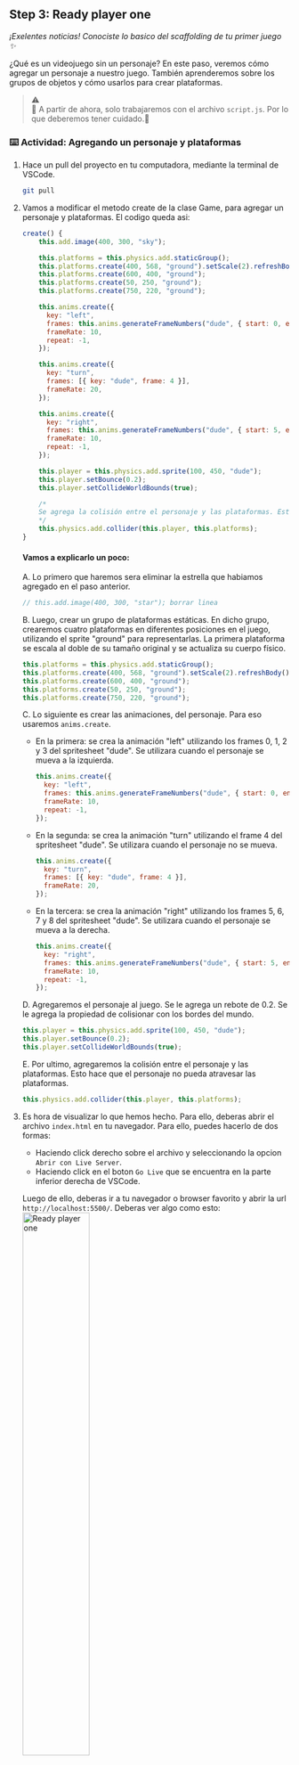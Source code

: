 ## Step 3: Ready player one

_¡Exelentes noticias! Conociste lo basico del scaffolding de tu primer juego :sparkles:_

¿Qué es un videojuego sin un personaje? En este paso, veremos cómo agregar un personaje a nuestro juego. También aprenderemos sobre los grupos de objetos y cómo usarlos para crear plataformas.

> :warning: <br> 🚨 A partir de ahora, solo trabajaremos con el archivo `script.js`. Por lo que deberemos tener cuidado.🚨

### :keyboard: Actividad: Agregando un personaje y plataformas

1.  Hace un pull del proyecto en tu computadora, mediante la terminal de VSCode.

    ```bash
    git pull
    ```

1.  Vamos a modificar el metodo create de la clase Game, para agregar un personaje y plataformas. El codigo queda asi:

    ```js
    create() {
        this.add.image(400, 300, "sky");

        this.platforms = this.physics.add.staticGroup();
        this.platforms.create(400, 568, "ground").setScale(2).refreshBody();
        this.platforms.create(600, 400, "ground");
        this.platforms.create(50, 250, "ground");
        this.platforms.create(750, 220, "ground");

        this.anims.create({
          key: "left",
          frames: this.anims.generateFrameNumbers("dude", { start: 0, end: 3 }),
          frameRate: 10,
          repeat: -1,
        });

        this.anims.create({
          key: "turn",
          frames: [{ key: "dude", frame: 4 }],
          frameRate: 20,
        });

        this.anims.create({
          key: "right",
          frames: this.anims.generateFrameNumbers("dude", { start: 5, end: 8 }),
          frameRate: 10,
          repeat: -1,
        });

        this.player = this.physics.add.sprite(100, 450, "dude");
        this.player.setBounce(0.2);
        this.player.setCollideWorldBounds(true);

        /*
        Se agrega la colisión entre el personaje y las plataformas. Esto hace que el personaje no pueda atravesar las plataformas.
        */
        this.physics.add.collider(this.player, this.platforms);
    }
    ```

    #### Vamos a explicarlo un poco:

    A. Lo primero que haremos sera eliminar la estrella que habiamos agregado en el paso anterior.

    ```js
    // this.add.image(400, 300, "star"); borrar linea
    ```

    B. Luego, crear un grupo de plataformas estáticas. En dicho grupo, crearemos cuatro plataformas en diferentes posiciones en el juego, utilizando el sprite "ground" para representarlas. La primera plataforma se escala al doble de su tamaño original y se actualiza su cuerpo físico.

    ```js
    this.platforms = this.physics.add.staticGroup();
    this.platforms.create(400, 568, "ground").setScale(2).refreshBody();
    this.platforms.create(600, 400, "ground");
    this.platforms.create(50, 250, "ground");
    this.platforms.create(750, 220, "ground");
    ```

    C. Lo siguiente es crear las animaciones, del personaje. Para eso usaremos `anims.create`.

    - En la primera: se crea la animación "left" utilizando los frames 0, 1, 2 y 3 del spritesheet "dude". Se utilizara cuando el personaje se mueva a la izquierda.

      ```js
      this.anims.create({
        key: "left",
        frames: this.anims.generateFrameNumbers("dude", { start: 0, end: 3 }),
        frameRate: 10,
        repeat: -1,
      });
      ```

    - En la segunda: se crea la animación "turn" utilizando el frame 4 del spritesheet "dude". Se utilizara cuando el personaje no se mueva.

      ```js
      this.anims.create({
        key: "turn",
        frames: [{ key: "dude", frame: 4 }],
        frameRate: 20,
      });
      ```

    - En la tercera: se crea la animación "right" utilizando los frames 5, 6, 7 y 8 del spritesheet "dude". Se utilizara cuando el personaje se mueva a la derecha.

      ```js
      this.anims.create({
        key: "right",
        frames: this.anims.generateFrameNumbers("dude", { start: 5, end: 8 }),
        frameRate: 10,
        repeat: -1,
      });
      ```

    D. Agregaremos el personaje al juego. Se le agrega un rebote de 0.2. Se le agrega la propiedad de colisionar con los bordes del mundo.

    ```js
    this.player = this.physics.add.sprite(100, 450, "dude");
    this.player.setBounce(0.2);
    this.player.setCollideWorldBounds(true);
    ```

    E. Por ultimo, agregaremos la colisión entre el personaje y las plataformas. Esto hace que el personaje no pueda atravesar las plataformas.

    ```js
    this.physics.add.collider(this.player, this.platforms);
    ```

1.  Es hora de visualizar lo que hemos hecho. Para ello, deberas abrir el archivo `index.html` en tu navegador. Para ello, puedes hacerlo de dos formas:

    - Haciendo click derecho sobre el archivo y seleccionando la opcion `Abrir con Live Server`.
    - Haciendo click en el boton `Go Live` que se encuentra en la parte inferior derecha de VSCode.

    Luego de ello, deberas ir a tu navegador o browser favorito y abrir la url `http://localhost:5500/`. Deberas ver algo como esto:
    <img src="../../videos/ready-player-one-demo.gif" width="50%" alt="Ready player one" />

1.  Por favor, realiza un commit con los cambios realizados y sube los cambios a tu repositorio remoto con los siguientes comandos, ejecutalos en la Terminal de VSCode.

    ```bash
    git add .
    git commit -m "commit player"
    git push
    ```

1.  Espera unos 20 segundos y luego actualiza esta página (desde la que estás siguiendo las instrucciones). [GitHub Actions](https://docs.github.com/es/actions) se actualizará automáticamente al siguiente paso.
